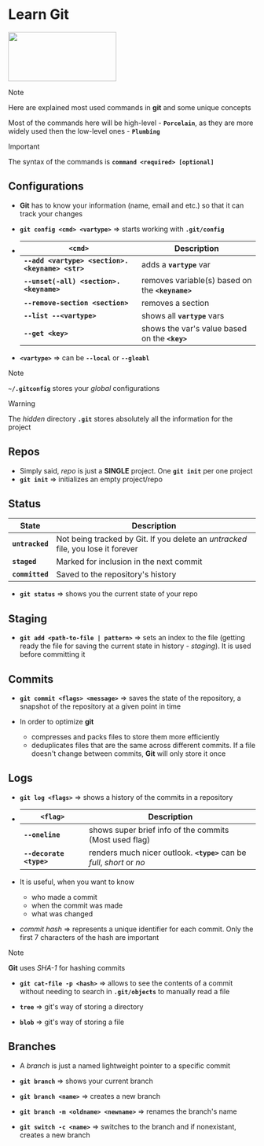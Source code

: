 # Learn Git

<img src="https://github.com/user-attachments/assets/77027bd7-c948-4a58-84c4-4f7460d984fa" width=220 height=100/>

> [!NOTE]
> Here are explained most used commands in **git** and some unique concepts
>
> Most of the commands here will be high-level - **`Porcelain`**, as they are more widely used then the low-level ones - **`Plumbing`**
>  

> [!IMPORTANT]
> The syntax of the commands is **`command <required> [optional]`**

Configurations
-

- **Git** has to know your information (name, email and etc.) so that it can track your changes

- **`git config <cmd> <vartype>`** => starts working with **`.git/config`**
- | **`<cmd>`** | Description |
  | --- | --- |
  | **`--add <vartype> <section>.<keyname> <str>`** | adds a **`vartype`** var |
  | **`--unset(-all) <section>.<keyname>`** | removes variable(s) based on the **`<keyname>`** |
  | **`--remove-section <section>`** | removes a section |  
  | **`--list --<vartype>`** | shows all **`vartype`** vars |
  | **`--get <key>`** | shows the var's value based on the **`<key>`** |

- **`<vartype>`** => can be **`--local`** or **`--gloabl`**

> [!NOTE]
> **`~/.gitconfig`** stores your *global* configurations

> [!WARNING]
> The *hidden* directory **`.git`** stores absolutely all the information for the project

Repos
-

- Simply said, *repo* is just a **SINGLE** project. One **`git init`** per one project
- **`git init`** => initializes an empty project/repo

Status
-

| State | Description |
| --- | --- |
| **`untracked`** | Not being tracked by Git. If you delete an *untracked* file, you lose it forever |
| **`staged`** | Marked for inclusion in the next commit |
| **`committed`** | Saved to the repository's history |

- **`git status`** => shows you the current state of your repo

Staging
-

- **`git add <path-to-file | pattern>`** => sets an index to the file (getting ready the file for saving the current state in history - *staging*). It is used before committing it

Commits
-

- **`git commit <flags> <message>`** => saves the state of the repository, a snapshot of the repository at a given point in time

- In order to optimize **git**
  - compresses and packs files to store them more efficiently
  - deduplicates files that are the same across different commits. If a file doesn't change between commits, **Git** will only store it once  

Logs
-

- **`git log <flags>`** => shows a history of the commits in a repository
- | **`<flag>`** | Description |
  | --- | --- |
  | **`--oneline`** | shows super brief info of the commits (Most used flag) |
  | **`--decorate <type>`** | renders much nicer outlook. **`<type>`** can be *full*, *short* or *no* |
- It is useful, when you want to know
  - who made a commit
  - when the commit was made
  - what was changed

- *commit hash* => represents a unique identifier for each commit. Only the first 7 characters of the hash are important

> [!NOTE]
> **Git** uses *SHA-1* for hashing commits

- **`git cat-file -p <hash>`** => allows to see the contents of a commit without needing to search in **`.git/objects`** to manually read a file

- **`tree`** => git's way of storing a directory
- **`blob`** => git's way of storing a file

Branches
-

- A *branch* is just a named lightweight pointer to a specific commit

- **`git branch`** => shows your current branch
- **`git branch <name>`** => creates a new branch
- **`git branch -m <oldname> <newname>`** => renames the branch's name
- **`git switch -c <name>`** => switches to the branch and if nonexistant, creates a new branch
